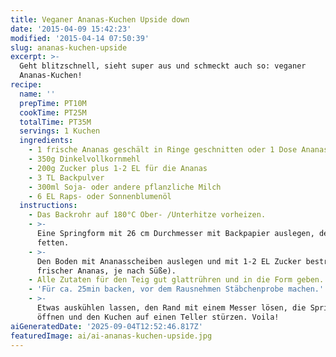 ```yaml
---
title: Veganer Ananas-Kuchen Upside down
date: '2015-04-09 15:42:23'
modified: '2015-04-14 07:50:39'
slug: ananas-kuchen-upside
excerpt: >-
  Geht blitzschnell, sieht super aus und schmeckt auch so: veganer
  Ananas-Kuchen!
recipe:
  name: ''
  prepTime: PT10M
  cookTime: PT25M
  totalTime: PT35M
  servings: 1 Kuchen
  ingredients:
    - 1 frische Ananas geschält in Ringe geschnitten oder 1 Dose Ananas
    - 350g Dinkelvollkornmehl
    - 200g Zucker plus 1-2 EL für die Ananas
    - 3 TL Backpulver
    - 300ml Soja- oder andere pflanzliche Milch
    - 6 EL Raps- oder Sonnenblumenöl
  instructions:
    - Das Backrohr auf 180°C Ober- /Unterhitze vorheizen.
    - >-
      Eine Springform mit 26 cm Durchmesser mit Backpapier auslegen, den Rand
      fetten.
    - >-
      Den Boden mit Ananasscheiben auslegen und mit 1-2 EL Zucker bestreuen (bei
      frischer Ananas, je nach Süße).
    - Alle Zutaten für den Teig gut glattrühren und in die Form geben.
    - 'Für ca. 25min backen, vor dem Rausnehmen Stäbchenprobe machen.'
    - >-
      Etwas auskühlen lassen, den Rand mit einem Messer lösen, die Springform
      öffnen und den Kuchen auf einen Teller stürzen. Voila!
aiGeneratedDate: '2025-09-04T12:52:46.817Z'
featuredImage: ai/ai-ananas-kuchen-upside.jpg
---
```


